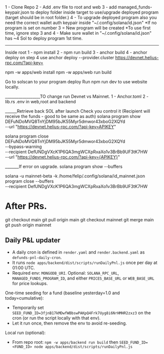 1 - Clone Repo
2 - Add .env file to root and web
3 - add managed_funds-keypair.json to deploy folder inside target to use/upgrade deployed program (target should be in root folder.)
4 - To upgrade deployed program also you need the correct wallet auth keypair inside "~/.config/solana/id.json"
*If no program is set on number 3 = New program will be created
*To use first time, ignore step 3 and 4 - Make sure wallet in "~/.config/solana/id.json" has ~4 Sol to deploy program 1st time.

________
Inside root 
1 - npm install
2 - npm run build
3 - anchor build
4 - anchor deploy
on step 4 use anchor deploy --provider.cluster https://devnet.helius-rpc.com/?api-key=

npm -w apps/web install
npm -w apps/web run build

Go to solscan to your program deploy
Run npm run dev to use website locally.


__________________TO change run Devnet vs Mainnet.
1 - Anchor.toml
2 - lib.rs
.env in web,root and backend


______Retrieve back SOL after launch
Check you control it (Recipient will receive the funds - good to be same as auth)
solana program show DEFuNDoMVQ8TnYjDM95bJK55Myr5dmwor43xboG2XQYd \
  --url "https://devnet.helius-rpc.com/?api-key=APIKEY"

solana program close DEFuNDoMVQ8TnYjDM95bJK55Myr5dmwor43xboG2XQYd \
  --bypass-warning \
  --recipient DefUNDgVXcK1P6QA3mgWCXpRxaXo1v3BrBb9UF3tK7HW \
  --url "https://devnet.helius-rpc.com/?api-key={APIKEY}"


  _______If error on upgrade.
  solana program show --buffers

solana -u mainnet-beta -k /home/felip/.config/solana/id_mainnet.json \
  program close --buffers \
  --recipient DefUNDgVXcK1P6QA3mgWCXpRxaXo1v3BrBb9UF3tK7HW

# After PRs.
git checkout main
git pull origin main
git checkout mainnet
git merge main
git push origin mainnet

## Daily P&L updater

- A daily cron is defined in `render.yaml` and `render.backend.yaml` as `defunds-pnl-daily-cron`.
- It runs `node apps/backend/dist/scripts/runDailyPnl.js` once per day at 01:00 UTC.
- Required env: `MONGODB_URI`. Optional: `SOLANA_RPC_URL`, `MANAGED_FUNDS_PROGRAM_ID`, and either `PRICES_BASE_URL` or `WEB_BASE_URL` for price lookups.

One-time seeding for a fund (baseline yesterday=1.0 and today=cumulative):
- Temporarily set `SEED_FUND_ID=3fjnB17kMDwfWBbswPAKpQ4Frk7Uyg8i6NrHMHR2zxz3` on the cron (or run the script locally with that env).
- Let it run once, then remove the env to avoid re-seeding.

Local run (optional):
- From repo root: `npm -w apps/backend run build` then `SEED_FUND_ID=<FUND_ID> node apps/backend/dist/scripts/runDailyPnl.js`
